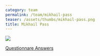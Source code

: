```yaml
---
category: team
permalink: /team/mikhail-pass
teaser: /assets/thumbs/mikhail-pass.png
title: Mikhail Pass
---
```


<img src="/assets/img/mikhail-pass.png" />

[Questionnare Answers](https://drive.google.com/open?id=1tKiXOz9zyAQAad7NfQvrJyW7m29E8MFllZRwvlJ4i9o)
